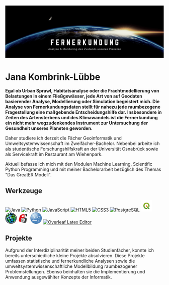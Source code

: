 ![RemoteSensing](https://github.com/JanaK-L/JanaK-L/blob/main/Banner.png)

# Jana Kombrink-Lübbe
**Egal ob Urban Sprawl, Habitatsanalyse oder die Frachtmodellierung von Belastungen in einem Fließgewässer, jede Art von auf Geodaten basierender Analyse, Modellierung oder Simulation begeistert mich. Die Analyse von Fernerkundungsdaten stellt für nahezu jede raumbezogene Fragestellung eine maßgebende Entscheidungshilfe dar. Insbesondere in Zeiten des Artensterbens und des Klimawandels ist die Fernerkundung ein nicht mehr wegzudenkendes Instrument zur Untersuchung der Gesundheit unseres Planeten geworden.**

Daher studiere ich derzeit die Fächer Geoinformatik und Umweltsystemwissenschaft im Zweifächer-Bachelor. Nebenbei arbeite ich als studentische Forschungshilfskraft an der Universität Osnabrück sowie als Servicekraft im Restaurant am Wiehenpark.

Aktuell befasse ich mich mit den Modulen Machine Learning, Scientific Python Programming und mit meiner Bachelorarbeit bezüglich des Themas "Das GreatER Modell".

## **Werkzeuge**
<p align="left">
<a href="https://www.oracle.com/java/" target="_blank" rel="noreferrer"><img src="https://raw.githubusercontent.com/danielcranney/readme-generator/main/public/icons/skills/java-colored.svg" width="36" height="36" alt="Java" /></a>
<a href="https://www.python.org/" target="_blank" rel="noreferrer"><img src="https://raw.githubusercontent.com/danielcranney/readme-generator/main/public/icons/skills/python-colored.svg" width="36" height="36" alt="Python" /></a>
<a href="https://developer.mozilla.org/en-US/docs/Web/JavaScript" target="_blank" rel="noreferrer"><img src="https://raw.githubusercontent.com/danielcranney/readme-generator/main/public/icons/skills/javascript-colored.svg" width="36" height="36" alt="JavaScript" /></a>
<a href="https://developer.mozilla.org/en-US/docs/Glossary/HTML5" target="_blank" rel="noreferrer"><img src="https://raw.githubusercontent.com/danielcranney/readme-generator/main/public/icons/skills/html5-colored.svg" width="36" height="36" alt="HTML5" /></a>
<a href="https://www.w3.org/TR/CSS/#css" target="_blank" rel="noreferrer"><img src="https://raw.githubusercontent.com/danielcranney/readme-generator/main/public/icons/skills/css3-colored.svg" width="36" height="36" alt="CSS3" /></a>
<a href="https://www.postgresql.org/" target="_blank" rel="noreferrer"><img src="https://raw.githubusercontent.com/danielcranney/readme-generator/main/public/icons/skills/postgresql-colored.svg" width="36" height="36" alt="PostgreSQL" /></a>
<a href="https://www.qgis.org/de/site/" target="_blank" rel="noreferrer"><img src="https://github.com/JanaK-L/JanaK-L/blob/main/qgis.png" width="36" height="36" alt="QGIS" /></a>
<a href="https://www.esri.com/de-de/arcgis/about-arcgis/overview" target="_blank" rel="noreferrer"><img src="https://github.com/JanaK-L/JanaK-L/blob/main/arcgis.png" width="36" height="36" alt="ArcGIS" /></a>
<a href="https://powersim.com/" target="_blank" rel="noreferrer"><img src="https://github.com/JanaK-L/JanaK-L/blob/main/Powersim.png" width="36" height="36" alt="Powersim" /></a>
<a href="https://www.ibm.com/de-de/products/spss-statistics" target="_blank" rel="noreferrer"><img src="https://github.com/JanaK-L/JanaK-L/blob/main/spss.png" width="36" height="36" alt="IBM SPSS Statistics" /></a>
<a href="https://www.overleaf.com/project" target="_blank" rel="noreferrer"><img src="https://images.ctfassets.net/nrgyaltdicpt/h9dpHuVys19B1sOAWvbP6/5f8d4c6d051f63e4ba450befd56f9189/ologo_square_colour_light_bg.svg" width="36" height="36" alt="Overleaf Latex Editor" /></a>
</p>


## **Projekte**
Aufgrund der Interdiziplinarität meiner beiden Studienfächer, konnte ich bereits unterschiedliche kleine Projekte absolvieren. Diese Projekte umfassen statistische und fernerkundliche Analysen sowie die umweltsystemwissenschaftliche Modellbildung raumbezogener Problemstellungen. Ebenso beinhalten sie die Implementierung und Anwendung ausgewählter Konzepte der Informatik.
